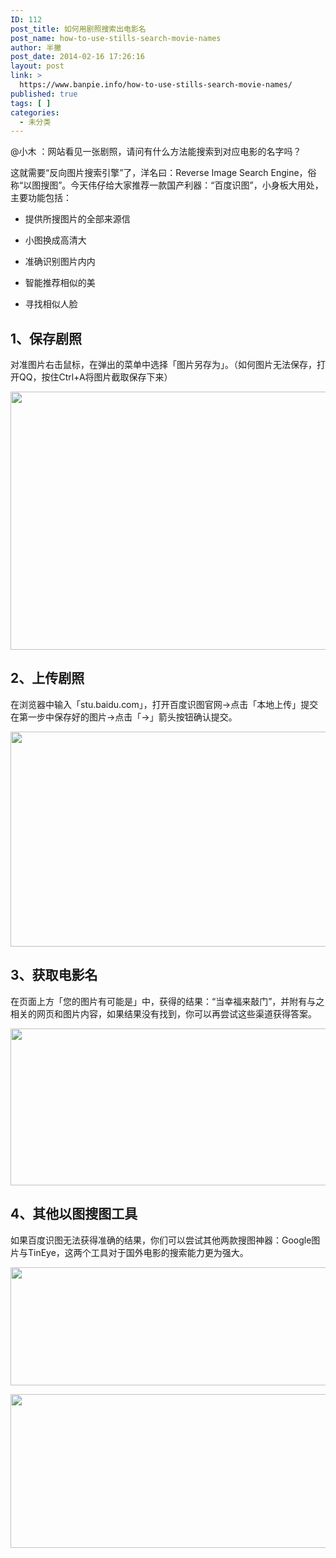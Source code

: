 ```yaml
---
ID: 112
post_title: 如何用剧照搜索出电影名
post_name: how-to-use-stills-search-movie-names
author: 半撇
post_date: 2014-02-16 17:26:16
layout: post
link: >
  https://www.banpie.info/how-to-use-stills-search-movie-names/
published: true
tags: [ ]
categories:
  - 未分类
---
```

@小木 ：网站看见一张剧照，请问有什么方法能搜索到对应电影的名字吗？

这就需要“反向图片搜索引擎”了，洋名曰：Reverse Image Search Engine，俗称“以图搜图”。今天伟仔给大家推荐一款国产利器：“百度识图”，小身板大用处，主要功能包括：

*   提供所搜图片的全部来源信

*   小图换成高清大

*   准确识别图片内内

*   智能推荐相似的美

*   寻找相似人脸

## 1、保存剧照

对准图片右击鼠标，在弹出的菜单中选择「图片另存为」。（如何图片无法保存，打开QQ，按住Ctrl+A将图片截取保存下来）

[<img class="alignnone size-full wp-image-2450" src="http://www.banpie.info/wp-content/uploads/2019/04/unnamed-file-61.jpg" width="620" height="413" alt="" />][1]

## 2、上传剧照

在浏览器中输入「stu.baidu.com」，打开百度识图官网->点击「本地上传」提交在第一步中保存好的图片->点击「→」箭头按钮确认提交。

[<img class="alignnone size-full wp-image-2452" src="http://www.banpie.info/wp-content/uploads/2019/04/unnamed-file-63.jpg" width="610" height="344" alt="" />][2]

## 3、获取电影名

在页面上方「您的图片有可能是」中，获得的结果：“当幸福来敲门”，并附有与之相关的网页和图片内容，如果结果没有找到，你可以再尝试这些渠道获得答案。

[<img class="alignnone size-full wp-image-2454" src="http://www.banpie.info/wp-content/uploads/2019/04/unnamed-file-65.jpg" width="620" height="251" alt="" />][3]

## 4、其他以图搜图工具

如果百度识图无法获得准确的结果，你们可以尝试其他两款搜图神器：Google图片与TinEye，这两个工具对于国外电影的搜索能力更为强大。

[<img class="alignnone size-full wp-image-2455" src="http://www.banpie.info/wp-content/uploads/2019/04/unnamed-file-66.jpg" width="610" height="189" alt="" />][4]

[<img class="alignnone size-full wp-image-2456" src="http://www.banpie.info/wp-content/uploads/2019/04/unnamed-file-67.jpg" width="610" height="246" alt="" />][5]

 [1]: http://www.banpie.info/wp-content/uploads/2019/04/unnamed-file-61.jpg
 [2]: http://www.banpie.info/wp-content/uploads/2019/04/unnamed-file-63.jpg
 [3]: http://www.banpie.info/wp-content/uploads/2019/04/unnamed-file-65.jpg
 [4]: http://www.banpie.info/wp-content/uploads/2019/04/unnamed-file-66.jpg
 [5]: http://www.banpie.info/wp-content/uploads/2019/04/unnamed-file-67.jpg